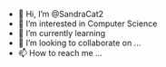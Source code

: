 - 👋 Hi, I’m @SandraCat2
- 👀 I’m interested in Computer Science
- 🌱 I’m currently learning 
- 💞️ I’m looking to collaborate on ...
- 📫 How to reach me ...

<!---
SandraCat2/SandraCat2 is a ✨ special ✨ repository because its `README.md` (this file) appears on your GitHub profile.
You can click the Preview link to take a look at your changes.
--->
